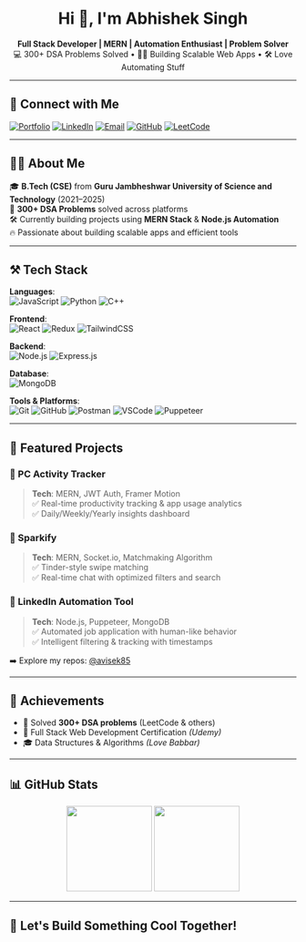 <h1 align="center">Hi 👋, I'm Abhishek Singh</h1>

<p align="center">
  <b>Full Stack Developer | MERN | Automation Enthusiast | Problem Solver</b><br>
  💻 300+ DSA Problems Solved • 👨‍💻 Building Scalable Web Apps • 🛠️ Love Automating Stuff
</p>

---

## 🔗 Connect with Me 
[![Portfolio](https://img.shields.io/badge/Portfolio-Visit-blue)](https://my-portfolio-ochre-three-25.vercel.app/)
[![LinkedIn](https://img.shields.io/badge/LinkedIn-AbhishekSingh-blue?logo=linkedin)](https://linkedin.com/in/abhishek-singh)
[![Email](https://img.shields.io/badge/Gmail-abhisheksinghrajput5888@gmail.com-red?logo=gmail)](mailto:abhisheksinghrajput5888@gmail.com)
[![GitHub](https://img.shields.io/badge/GitHub-avisek85-black?logo=github)](https://github.com/avisek85)
[![LeetCode](https://img.shields.io/badge/LeetCode-avisek-orange?logo=leetcode)](https://leetcode.com/avisek)

---

## 🧑‍💻 About Me

🎓 **B.Tech (CSE)** from **Guru Jambheshwar University of Science and Technology** (2021–2025)  
🧠 **300+ DSA Problems** solved across platforms  
🛠️ Currently building projects using **MERN Stack** & **Node.js Automation**  
🔥 Passionate about building scalable apps and efficient tools

---

## ⚒️ Tech Stack

**Languages**:  
![JavaScript](https://img.shields.io/badge/-JavaScript-black?style=flat-square&logo=javascript) ![Python](https://img.shields.io/badge/-Python-black?style=flat-square&logo=python) ![C++](https://img.shields.io/badge/-C++-black?style=flat-square&logo=c%2B%2B)

**Frontend**:  
![React](https://img.shields.io/badge/-React-black?style=flat-square&logo=react) ![Redux](https://img.shields.io/badge/-Redux-black?style=flat-square&logo=redux) ![TailwindCSS](https://img.shields.io/badge/-TailwindCSS-black?style=flat-square&logo=tailwind-css)

**Backend**:  
![Node.js](https://img.shields.io/badge/-Node.js-black?style=flat-square&logo=node.js) ![Express.js](https://img.shields.io/badge/-Express-black?style=flat-square&logo=express)

**Database**:  
![MongoDB](https://img.shields.io/badge/-MongoDB-black?style=flat-square&logo=mongodb)

**Tools & Platforms**:  
![Git](https://img.shields.io/badge/-Git-black?style=flat-square&logo=git) ![GitHub](https://img.shields.io/badge/-GitHub-black?style=flat-square&logo=github) ![Postman](https://img.shields.io/badge/-Postman-black?style=flat-square&logo=postman) ![VSCode](https://img.shields.io/badge/-VSCode-black?style=flat-square&logo=visual-studio-code) ![Puppeteer](https://img.shields.io/badge/-Puppeteer-black?style=flat-square&logo=puppeteer)

---

## 📌 Featured Projects

### 🔹 PC Activity Tracker
> **Tech**: MERN, JWT Auth, Framer Motion  
✅ Real-time productivity tracking & app usage analytics  
✅ Daily/Weekly/Yearly insights dashboard

### 🔹 Sparkify
> **Tech**: MERN, Socket.io, Matchmaking Algorithm  
✅ Tinder-style swipe matching  
✅ Real-time chat with optimized filters and search

### 🔹 LinkedIn Automation Tool
> **Tech**: Node.js, Puppeteer, MongoDB  
✅ Automated job application with human-like behavior  
✅ Intelligent filtering & tracking with timestamps

➡️ Explore my repos: [@avisek85](https://github.com/avisek85?tab=repositories)

---

## 🎯 Achievements

- 🧠 Solved **300+ DSA problems** (LeetCode & others)  
- 🏅 Full Stack Web Development Certification *(Udemy)*  
- 🎓 Data Structures & Algorithms *(Love Babbar)*

---

## 📊 GitHub Stats

<p align="center">
  <img src="https://github-readme-stats.vercel.app/api?username=avisek85&show_icons=true&theme=tokyonight" height="150" />
  <img src="https://github-readme-stats.vercel.app/api/top-langs/?username=avisek85&layout=compact&theme=tokyonight" height="150" />
</p>


---

## 🚀 Let's Build Something Cool Together!

